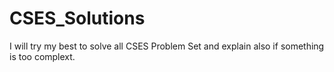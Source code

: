 # CSES_Solutions
I will try my best to solve all CSES Problem Set and explain also if something is too complext.
